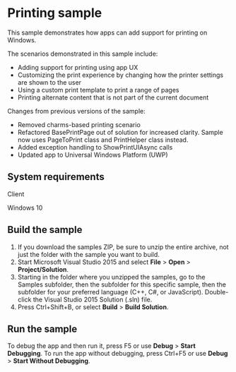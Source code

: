 ﻿<!---
  category: ControlsLayoutAndText
  samplefwlink: http://go.microsoft.com/fwlink/p/?LinkId=619984&clcid=0x409
--->

# Printing sample

This sample demonstrates how apps can add support for printing on Windows. 

The scenarios demonstrated in this sample include:

- Adding support for printing using app UX
- Customizing the print experience by changing how the printer settings are shown to the user
- Using a custom print template to print a range of pages
- Printing alternate content that is not part of the current document

Changes from previous versions of the sample:
- Removed charms-based printing scenario
- Refactored BasePrintPage out of solution for increased clarity. Sample now uses PageToPrint class and PrintHelper class instead. 
- Added exception handling to ShowPrintUIAsync calls
- Updated app to Universal Windows Platform (UWP)

System requirements
-------------------

Client

Windows 10


Build the sample
----------------

1. If you download the samples ZIP, be sure to unzip the entire archive, not just the folder with the sample you want to build. 
2. Start Microsoft Visual Studio 2015 and select **File** \> **Open** \> **Project/Solution**.
3. Starting in the folder where you unzipped the samples, go to the Samples subfolder, then the subfolder for this specific sample, then the subfolder for your preferred language (C++, C#, or JavaScript). Double-click the Visual Studio 2015 Solution (.sln) file.
4. Press Ctrl+Shift+B, or select **Build** \> **Build Solution**.

Run the sample
--------------

To debug the app and then run it, press F5 or use **Debug** \> **Start Debugging**. To run the app without debugging, press Ctrl+F5 or use **Debug** \> **Start Without Debugging**.
